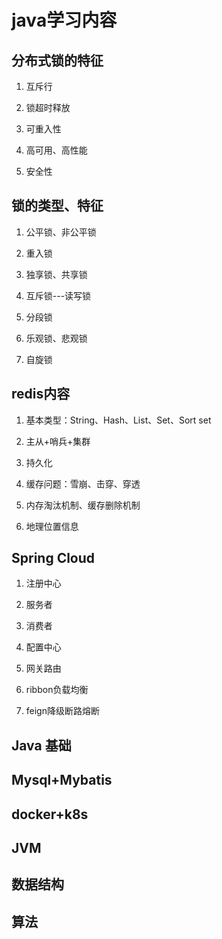 # java学习内容



## 分布式锁的特征

1. 互斥行

2. 锁超时释放

3. 可重入性

4. 高可用、高性能

5. 安全性

## 锁的类型、特征

1. 公平锁、非公平锁

2. 重入锁

3. 独享锁、共享锁

4. 互斥锁---读写锁

5. 分段锁

6. 乐观锁、悲观锁

7. 自旋锁

## redis内容

1. 基本类型：String、Hash、List、Set、Sort set

2. 主从+哨兵+集群

3. 持久化

4. 缓存问题：雪崩、击穿、穿透

5. 内存淘汰机制、缓存删除机制

6. 地理位置信息

## Spring Cloud

1. 注册中心

2. 服务者

3. 消费者

4. 配置中心

5. 网关路由

6. ribbon负载均衡

7. feign降级断路熔断

## Java 基础

## Mysql+Mybatis

## docker+k8s
## JVM
## 数据结构
## 算法

